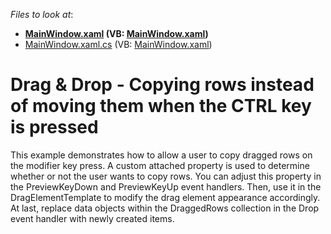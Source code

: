 <!-- default file list -->
*Files to look at*:

* **[MainWindow.xaml](./CS/Q453145/MainWindow.xaml) (VB: [MainWindow.xaml](./VB/Q453145/MainWindow.xaml))**
* [MainWindow.xaml.cs](./CS/Q453145/MainWindow.xaml.cs) (VB: [MainWindow.xaml](./VB/Q453145/MainWindow.xaml))
<!-- default file list end -->
# Drag & Drop - Copying rows instead of moving them when the CTRL key is pressed


<p>This example demonstrates how to allow a user to copy dragged rows on the modifier key press. A custom attached property is used to determine whether or not the user wants to copy rows. You can adjust this property in the PreviewKeyDown and PreviewKeyUp event handlers. Then, use it in the DragElementTemplate to modify the drag element appearance accordingly. At last, replace data objects within the DraggedRows collection in the Drop event handler with newly created items.</p>

<br/>


